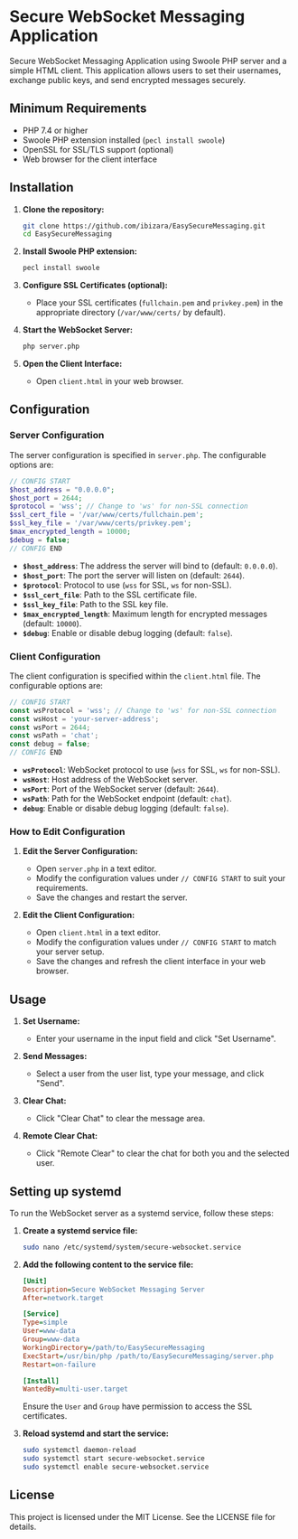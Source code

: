
# Secure WebSocket Messaging Application

Secure WebSocket Messaging Application using Swoole PHP server and a simple HTML client. This application allows users to set their usernames, exchange public keys, and send encrypted messages securely.

## Minimum Requirements

- PHP 7.4 or higher
- Swoole PHP extension installed (`pecl install swoole`)
- OpenSSL for SSL/TLS support (optional)
- Web browser for the client interface

## Installation

1. **Clone the repository:**
   ```sh
   git clone https://github.com/ibizara/EasySecureMessaging.git
   cd EasySecureMessaging
   ```

2. **Install Swoole PHP extension:**
   ```sh
   pecl install swoole
   ```

3. **Configure SSL Certificates (optional):**
   - Place your SSL certificates (`fullchain.pem` and `privkey.pem`) in the appropriate directory (`/var/www/certs/` by default).

4. **Start the WebSocket Server:**
   ```sh
   php server.php
   ```

5. **Open the Client Interface:**
   - Open `client.html` in your web browser.

## Configuration

### Server Configuration

The server configuration is specified in `server.php`. The configurable options are:

```php
// CONFIG START
$host_address = "0.0.0.0";
$host_port = 2644;
$protocol = 'wss'; // Change to 'ws' for non-SSL connection
$ssl_cert_file = '/var/www/certs/fullchain.pem';
$ssl_key_file = '/var/www/certs/privkey.pem';
$max_encrypted_length = 10000;
$debug = false;
// CONFIG END
```

- **`$host_address`**: The address the server will bind to (default: `0.0.0.0`).
- **`$host_port`**: The port the server will listen on (default: `2644`).
- **`$protocol`**: Protocol to use (`wss` for SSL, `ws` for non-SSL).
- **`$ssl_cert_file`**: Path to the SSL certificate file.
- **`$ssl_key_file`**: Path to the SSL key file.
- **`$max_encrypted_length`**: Maximum length for encrypted messages (default: `10000`).
- **`$debug`**: Enable or disable debug logging (default: `false`).

### Client Configuration

The client configuration is specified within the `client.html` file. The configurable options are:

```javascript
// CONFIG START
const wsProtocol = 'wss'; // Change to 'ws' for non-SSL connection
const wsHost = 'your-server-address';
const wsPort = 2644;
const wsPath = 'chat';
const debug = false;
// CONFIG END
```

- **`wsProtocol`**: WebSocket protocol to use (`wss` for SSL, `ws` for non-SSL).
- **`wsHost`**: Host address of the WebSocket server.
- **`wsPort`**: Port of the WebSocket server (default: `2644`).
- **`wsPath`**: Path for the WebSocket endpoint (default: `chat`).
- **`debug`**: Enable or disable debug logging (default: `false`).

### How to Edit Configuration

1. **Edit the Server Configuration:**
   - Open `server.php` in a text editor.
   - Modify the configuration values under `// CONFIG START` to suit your requirements.
   - Save the changes and restart the server.

2. **Edit the Client Configuration:**
   - Open `client.html` in a text editor.
   - Modify the configuration values under `// CONFIG START` to match your server setup.
   - Save the changes and refresh the client interface in your web browser.

## Usage

1. **Set Username:**
   - Enter your username in the input field and click "Set Username".
   
2. **Send Messages:**
   - Select a user from the user list, type your message, and click "Send".

3. **Clear Chat:**
   - Click "Clear Chat" to clear the message area.

4. **Remote Clear Chat:**
   - Click "Remote Clear" to clear the chat for both you and the selected user.

## Setting up systemd

To run the WebSocket server as a systemd service, follow these steps:

1. **Create a systemd service file:**
   ```sh
   sudo nano /etc/systemd/system/secure-websocket.service
   ```

2. **Add the following content to the service file:**
   ```ini
   [Unit]
   Description=Secure WebSocket Messaging Server
   After=network.target

   [Service]
   Type=simple
   User=www-data
   Group=www-data
   WorkingDirectory=/path/to/EasySecureMessaging
   ExecStart=/usr/bin/php /path/to/EasySecureMessaging/server.php
   Restart=on-failure

   [Install]
   WantedBy=multi-user.target
   ```

   Ensure the `User` and `Group` have permission to access the SSL certificates.

3. **Reload systemd and start the service:**
   ```sh
   sudo systemctl daemon-reload
   sudo systemctl start secure-websocket.service
   sudo systemctl enable secure-websocket.service
   ```

## License

This project is licensed under the MIT License. See the LICENSE file for details.
